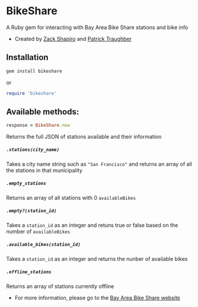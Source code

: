 # BikeShare
A Ruby gem for interacting with Bay Area Bike Share stations and bike info
* Created by [Zack Shapiro](http://twitter.com/zackshapiro) and [Patrick Traughber](http://twitter.com/ptraughber)

## Installation

```ruby
gem install bikeshare
```

or 

```ruby
require 'bikeshare'
```

## Available methods:


```ruby
response = BikeShare.new
```
Returns the full JSON of stations available and their information

##### `.stations(city_name)`
Takes a city name string such as `"San Francisco"` and returns an array of all the stations in that municipality

##### `.empty_stations`
Returns an array of all stations with 0 `availableBikes`

##### `.empty?(station_id)`
Takes a `station_id` as an integer and retuns true or false based on the number of `availableBikes`

##### `.available_bikes(station_id)`
Takes a `station_id` as an integer and returns the nunber of available bikes

##### `.offline_stations`
Returns an array of stations currently offline

* For more information, please go to the [Bay Area Bike Share website](http://bayareabikeshare.com)
